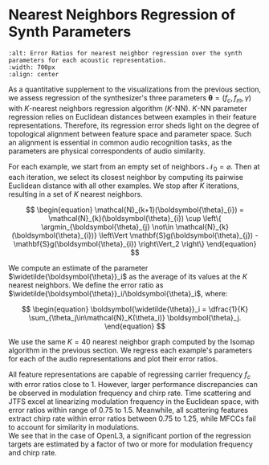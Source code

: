 Nearest Neighbors Regression of Synth Parameters
================================================

```{image} /assets/figures/gear/knn_ratios.png
:alt: Error Ratios for nearest neighbor regression over the synth parameters for each acoustic representation.
:width: 700px
:align: center
```

As a quantitative supplement to the visualizations from the previous section, we assess regression of the synthesizer's three parameters $\boldsymbol{\theta}=(f_{c}, f_{m}, \gamma)$ with $K$-nearest neighbors regression algorithm ($K$-NN).
$K$-NN parameter regression relies on Euclidean distances between examples in their feature representations. Therefore, its regression error sheds light on the degree of topological alignment between feature space and parameter space. Such an alignment is essential in common audio recognition tasks, as the parameters are physical correspondents of audio similarity. 

For each example, we start from an empty set of neighbors $\mathcal{N}_0 = \varnothing$. Then at each iteration, we select its closest neighbor by computing its pairwise Euclidean distance with all other examples. We stop after $K$ iterations, resulting in a set of $K$ nearest neighbors.

$$
\begin{equation}
    \mathcal{N}_{k+1}(\boldsymbol{\theta}_{i}) =
    \mathcal{N}_{k}(\boldsymbol{\theta}_{i})
    \cup
    \left\{
    \argmin_{\boldsymbol{\theta}_{j} \not\in \mathcal{N}_{k}(\boldsymbol{\theta}_{i})}
    \left\Vert
    \mathbf{S}g(\boldsymbol{\theta}_{j})
    -
    \mathbf{S}g(\boldsymbol{\theta}_{i})
    \right\Vert_2
    \right\}
\end{equation}
$$

We compute an estimate of the parameter $\widetilde{\boldsymbol{\theta}}_i$ as the average of its values at the $K$ nearest neighbors. We define the error ratio as $\widetilde{\boldsymbol{\theta}}_i/\boldsymbol{\theta}_i$, where:

$$
\begin{equation}
    \boldsymbol{\widetilde{\theta}}_i =
    \dfrac{1}{K}
    \sum_{\theta_j\in\mathcal{N}_K(\theta_i)}
    \boldsymbol{\theta}_j.
\end{equation}
$$

We use the same $K=40$ nearest neighbor graph computed by the Isomap algorithm in the previous section. We regress each example's parameters for each of the audio representations and plot their error ratios.

All feature representations are capable of regressing carrier frequency $f_c$ with error ratios close to $1$. However, larger performance discrepancies can be observed in modulation frequency and chirp rate. Time scattering and JTFS excel at linearizing modulation frequency in the Euclidean space, with error ratios within range of $0.75$ to $1.5$. Meanwhile, all scattering features extract chirp rate within error ratios between $0.75$ to $1.25$, while MFCCs fail to account for similarity in modulations.  
We see that in the case of OpenL3, a significant portion of the regression targets are estimated by a factor of two or more for modulation frequency and chirp rate.